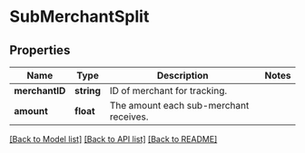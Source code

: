 # SubMerchantSplit

## Properties
Name | Type | Description | Notes
------------ | ------------- | ------------- | -------------
**merchantID** | **string** | ID of merchant for tracking. | 
**amount** | **float** | The amount each sub-merchant receives. | 

[[Back to Model list]](../README.md#documentation-for-models) [[Back to API list]](../README.md#documentation-for-api-endpoints) [[Back to README]](../README.md)


